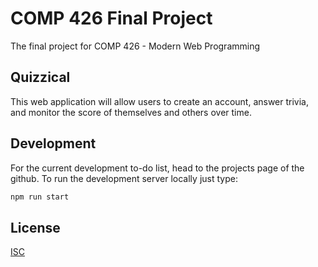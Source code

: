 # COMP 426 Final Project
The final project for COMP 426 - Modern Web Programming

## Quizzical
This web application will allow users to create an account, answer trivia, and monitor the score of themselves and others over time.

## Development
For the current development to-do list, head to the projects page of the github.
To run the development server locally just type:
```bash
npm run start
```

## License
[ISC](https://choosealicense.com/licenses/isc/)